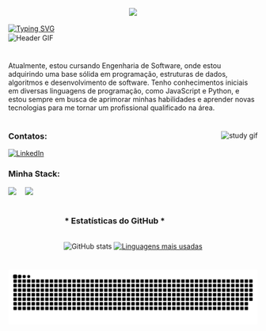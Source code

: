 <p align="center">
  <img src=https://github.com/user-attachments/assets/bcb44156-7ac1-4f97-b451-590cccc1ffc5 />
</p>

<div align="left">
  <a href="https://git.io/typing-svg">
    <img src="https://readme-typing-svg.demolab.com?font=fira+code&pause=1000&color=31F700&width=435&lines=Ol%C3%A1%2C+Eu+sou+o+Heitor+Costa" alt="Typing SVG" />
  </a>
</div>

<img align="center" alt="Header GIF" src="./src/header-gif.gif">

#

<p align="center">
  
Atualmente, estou cursando Engenharia de Software, onde estou adquirindo uma base sólida em programação, estruturas de dados, algoritmos e desenvolvimento de software. Tenho conhecimentos iniciais em diversas linguagens de programação, como JavaScript e Python, e estou sempre em busca de aprimorar minhas habilidades e aprender novas tecnologias para me tornar um profissional qualificado na área.
  
</p>

#

<img align="right" alt="study gif" height="190px" src="./src/study.gif">

<h3 align="left">Contatos:</h3>

[![LinkedIn](https://img.shields.io/badge/-LinkedIn-000?style=for-the-badge&logo=linkedin&logoColor=00FFAA&color:FFF)](https://www.linkedin.com/in/heitor-costa000)

<h3 align="left">Minha Stack:</h3>

<div align="left">
  <img src="https://cdn.jsdelivr.net/gh/devicons/devicon/icons/python/python-original.svg" height="30" />
  <img width="10" />
  <img src="https://cdn.jsdelivr.net/gh/devicons/devicon/icons/javascript/javascript-original.svg" height="30" />
</div>

#

<div align="center">
  <h3>* Estatísticas do GitHub *</h3>
  <br>
  <img src="https://github-readme-stats.vercel.app/api?username=Heitor923&show_icons=true&theme=dark&include_all_commits=true&count_private=true&locale=pt-br&bg_color=000&title_color=00FF00&text_color=FFF&border_radius=3&border_color=005F47" alt="GitHub stats">
  <a href="https://github.com/Heitor923/github-readme-stats">
    <img src="https://github-readme-stats.vercel.app/api/top-langs/?username=Heitor923&line_height=10&card_width=290&layout=compact&hide_title=false&count_private=true&langs_count=4&show_icons=true&title_color=00FF00&bg_color=000&text_color=FFF&border_radius=3&border_color=005F47&locale=pt-br" alt="Linguagens mais usadas">
  </a>
</div>





#

<picture align="center">
  <source media="(prefers-color-scheme: dark)" srcset="https://raw.githubusercontent.com/mari4souza/mari4souza/output/github-contribution-grid-snake-dark.svg">
  <source media="(prefers-color-scheme: light)" srcset="https://raw.githubusercontent.com/mari4souza/mari4souza/output/github-contribution-grid-snake-dark.svg">
  <img align="center" alt="github contribution grid snake animation" src="https://raw.githubusercontent.com/mari4souza/mari4souza/output/github-contribution-grid-snake.svg">
</picture>



</p>
